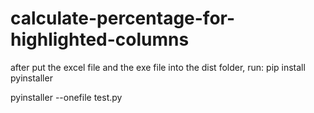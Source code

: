 # calculate-percentage-for-highlighted-columns

after put the excel file and the exe file into the dist folder, run: pip install pyinstaller

pyinstaller --onefile test.py
